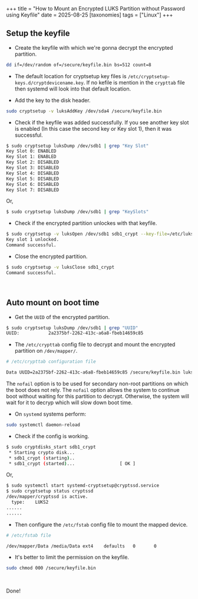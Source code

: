 +++
title = "How to Mount an Encrypted LUKS Partition without Password using Keyfile"
date = 2025-08-25
[taxonomies]
tags = ["Linux"]
+++
## Setup the keyfile

- Create the keyfile with which we're gonna decrypt the encrypted partition.
```sh
dd if=/dev/random of=/secure/keyfile.bin bs=512 count=8
```

- The default location for cryptsetup key files is `/etc/cryptsetup-keys.d/cryptdevicename.key`. If no kefile is mention in the `crypttab` file then systemd will look into that default location.

- Add the key to the disk header.
```sh
sudo cryptsetup -v luksAddKey /dev/sda4 /secure/keyfile.bin
```

- Check if the keyfile was added successfully. If you see another key slot is enabled (In this case the second key or Key slot 1), then it was successful.
```sh
$ sudo cryptsetup luksDump /dev/sdb1 | grep "Key Slot"
Key Slot 0: ENABLED
Key Slot 1: ENABLED
Key Slot 2: DISABLED
Key Slot 3: DISABLED
Key Slot 4: DISABLED
Key Slot 5: DISABLED
Key Slot 6: DISABLED
Key Slot 7: DISABLED
```

Or,

```sh
$ sudo cryptsetup luksDump /dev/sdb1 | grep "KeySlots"
```

- Check if the encrypted partition unlockes with that keyfile.
```sh
$ sudo cryptsetup -v luksOpen /dev/sdb1 sdb1_crypt --key-file=/etc/luks-keys/disk_secret_key
Key slot 1 unlocked.
Command successful.
```

- Close the encrypted partition.
```sh
$ sudo cryptsetup -v luksClose sdb1_crypt
Command successful.
```
&ensp;

## Auto mount on boot time
- Get the `UUID` of the encrypted partition.
```sh
$ sudo cryptsetup luksDump /dev/sdb1 | grep "UUID"
UUID:          	2a2375bf-2262-413c-a6a8-fbeb14659c85
```

- The `/etc/crypttab` config file to decrypt and mount the encrypted partition on `/dev/mapper/`.
```sh
# /etc/crypttab configuration file 

Data UUID=2a2375bf-2262-413c-a6a8-fbeb14659c85 /secure/keyfile.bin luks,nofail
```
The `nofail` option is to be used for secondary non-root partitions on which the boot does not rely. The `nofail` option allows the system to continue boot without waiting for this partition to decrypt. Otherwise, the system will wait for it to decryp which will slow down boot time.

- On `systemd` systems perform:

```sh
sudo systemctl daemon-reload
```

- Check if the config is working.
```sh
$ sudo cryptdisks_start sdb1_crypt
 * Starting crypto disk...
 * sdb1_crypt (starting)..
 * sdb1_crypt (started)...                 [ OK ] 
```

Or,

```sh
$ sudo systemctl start systemd-cryptsetup@cryptssd.service
$ sudo cryptsetup status cryptssd
/dev/mapper/cryptssd is active.
  type:    LUKS2
......
......
```

- Then configure the `/etc/fstab` config file to mount the mapped device.
```sh
# /etc/fstab file

/dev/mapper/Data /media/Data ext4    defaults   0       0
```

- It's better to limit the permission on the keyfile.
```sh
sudo chmod 000 /secure/keyfile.bin
```
&ensp;

Done!
